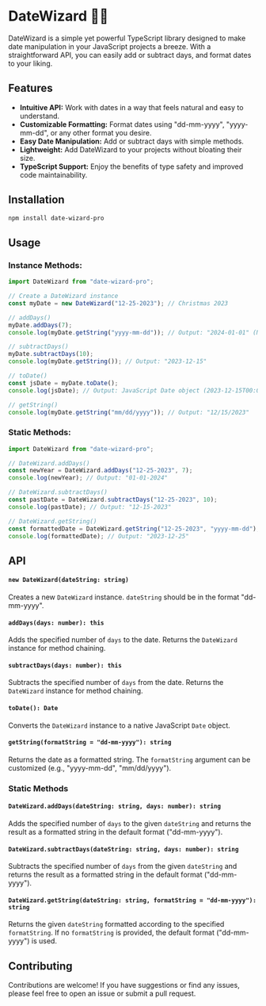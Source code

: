 # DateWizard 🧙‍♂️

DateWizard is a simple yet powerful TypeScript library designed to make date manipulation in your JavaScript projects a breeze. With a straightforward API, you can easily add or subtract days, and format dates to your liking.

## Features

- **Intuitive API:** Work with dates in a way that feels natural and easy to understand.
- **Customizable Formatting:** Format dates using "dd-mm-yyyy", "yyyy-mm-dd", or any other format you desire.
- **Easy Date Manipulation:** Add or subtract days with simple methods.
- **Lightweight:** Add DateWizard to your projects without bloating their size.
- **TypeScript Support:** Enjoy the benefits of type safety and improved code maintainability.

## Installation

```bash
npm install date-wizard-pro
```

## Usage

### Instance Methods:

```javascript
import DateWizard from "date-wizard-pro";

// Create a DateWizard instance
const myDate = new DateWizard("12-25-2023"); // Christmas 2023

// addDays()
myDate.addDays(7);
console.log(myDate.getString("yyyy-mm-dd")); // Output: "2024-01-01" (New Year's Day 2024)

// subtractDays()
myDate.subtractDays(10);
console.log(myDate.getString()); // Output: "2023-12-15"

// toDate()
const jsDate = myDate.toDate();
console.log(jsDate); // Output: JavaScript Date object (2023-12-15T00:00:00.000Z)

// getString()
console.log(myDate.getString("mm/dd/yyyy")); // Output: "12/15/2023"
```

### Static Methods:

```javascript
import DateWizard from "date-wizard-pro";

// DateWizard.addDays()
const newYear = DateWizard.addDays("12-25-2023", 7);
console.log(newYear); // Output: "01-01-2024"

// DateWizard.subtractDays()
const pastDate = DateWizard.subtractDays("12-25-2023", 10);
console.log(pastDate); // Output: "12-15-2023"

// DateWizard.getString()
const formattedDate = DateWizard.getString("12-25-2023", "yyyy-mm-dd");
console.log(formattedDate); // Output: "2023-12-25"
```

## API

#### `new DateWizard(dateString: string)`

Creates a new `DateWizard` instance. `dateString` should be in the format "dd-mm-yyyy".

#### `addDays(days: number): this`

Adds the specified number of `days` to the date. Returns the `DateWizard` instance for method chaining.

#### `subtractDays(days: number): this`

Subtracts the specified number of `days` from the date. Returns the `DateWizard` instance for method chaining.

#### `toDate(): Date`

Converts the `DateWizard` instance to a native JavaScript `Date` object.

#### `getString(formatString = "dd-mm-yyyy"): string`

Returns the date as a formatted string. The `formatString` argument can be customized (e.g., "yyyy-mm-dd", "mm/dd/yyyy").

### Static Methods

#### `DateWizard.addDays(dateString: string, days: number): string`

Adds the specified number of `days` to the given `dateString` and returns the result as a formatted string in the default format ("dd-mm-yyyy").

#### `DateWizard.subtractDays(dateString: string, days: number): string`

Subtracts the specified number of `days` from the given `dateString` and returns the result as a formatted string in the default format ("dd-mm-yyyy").

#### `DateWizard.getString(dateString: string, formatString = "dd-mm-yyyy"): string`

Returns the given `dateString` formatted according to the specified `formatString`. If no `formatString` is provided, the default format ("dd-mm-yyyy") is used.

## Contributing

Contributions are welcome! If you have suggestions or find any issues, please feel free to open an issue or submit a pull request.
